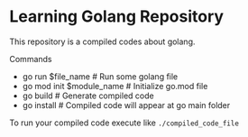 # Learning Golang Repository

This repository is a compiled codes about golang.

Commands
- go run $file_name             # Run some golang file
- go mod init $module_name      # Initialize go.mod file
- go build                      # Generate compiled code
- go install                    # Compiled code will appear at go main folder

To run your compiled code execute like `./compiled_code_file`